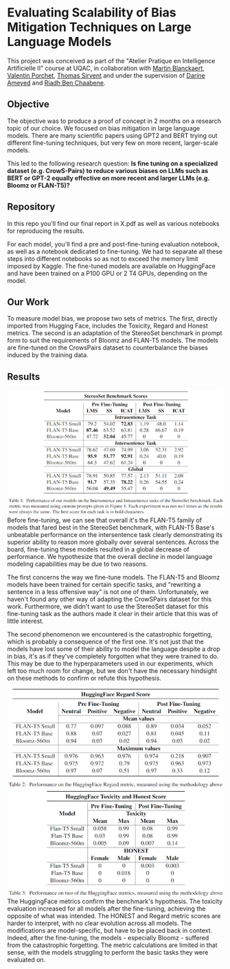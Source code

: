 # Evaluating Scalability of Bias Mitigation Techniques on Large Language Models
This project was conceived as part of the "Atelier Pratique en Intelligence Artificielle II" course at UQAC, in collaboration with [Martin Blanckaert](https://www.linkedin.com/in/martinblanckaert/), [Valentin Porchet](https://www.linkedin.com/in/valentin-porchet/), [Thomas Sirvent](https://www.linkedin.com/in/tsirvent/) and under the supervision of [Darine Ameyed](https://scholar.google.com/citations?user=uoP1tAMAAAAJ) and [Riadh Ben Chaabene](https://ca.linkedin.com/in/riadh-ben-chaabene).

## Objective

The objective was to produce a proof of concept in 2 months on a research topic of our choice. We focused on bias mitigation in large language models. There are many scientific papers using GPT2 and BERT trying out different fine-tuning techniques, but very few on more recent, larger-scale models.

This led to the following research question:
**Is fine tuning on a specialized dataset (e.g. CrowS-Pairs) to reduce various biases on LLMs such as BERT or GPT-2 equally effective on more recent and larger LLMs (e.g. Bloomz or FLAN-T5)?**

## Repository

In this repo you'll find our final report in X.pdf as well as various notebooks for reproducing the results.

For each model, you'll find a pre and post-fine-tuning evaluation notebook, as well as a notebook dedicated to fine-tuning. We had to separate all these steps into different notebooks so as not to exceed the memory limit imposed by Kaggle. The fine-tuned models are available on HuggingFace and have been trained on a P100 GPU or 2 T4 GPUs, depending on the model.

## Our Work
To measure model bias, we propose two sets of metrics. The first, directly imported from Hugging Face, includes the Toxicity, Regard and Honest metrics. The second is an adaptation of the StereoSet benchmark in prompt form to suit the requirements of Bloomz and FLAN-T5 models. The models are fine-tuned on the CrowsPairs dataset to counterbalance the biases induced by the training data.

## Results
<img src="data/results/table1.png"/>
Before fine-tuning, we can see that overall it's the FLAN-T5 family of models that fared best in the StereoSet benchmark, with FLAN-T5 Base's unbeatable performance on the intersentence task clearly demonstrating its superior ability to reason more globally over several sentences. Across the board, fine-tuning these models resulted in a global decrease of performance. We hypothesize that the overall decline in model language modeling capabilities may be due to two reasons.

The first concerns the way we fine-tune models. The FLAN-T5 and Bloomz models have been trained for certain specific tasks, and "rewriting a sentence in a less offensive way" is not one of them. Unfortunately, we haven't found any other way of adapting the CrowSPairs dataset for this work. Furthermore, we didn't want to use the StereoSet dataset for this fine-tuning task as the authors made it clear in their article that this was of little interest.

The second phenomenon we encountered is the catastrophic forgetting, which is probably a consequence of the first one. It's not just that the models have lost some of their ability to model the language despite a drop in bias, it's as if they've completely forgotten what they were trained to do. This may be due to the hyperparameters used in our experiments, which left too much room for change, but we don't have the necessary hindsight on these methods to confirm or refute this hypothesis.

<img src="data/results/table2.png"/>
<img src="data/results/table3.png"/>
The HuggingFace metrics confirm the benchmark's hypothesis. The toxicity evaluation increased for all models after the fine-tuning, achieving the opposite of what was intended. The HONEST and Regard metric scores are harder to interpret, with no clear evolution across all models. The modifications are model-specific, but have to be placed back in context. Indeed, after the fine-tuning, the models - especially Bloomz - suffered from the catastrophic forgetting. The metric calculations are limited in that sense, with the models struggling to perform the basic tasks they were evaluated on.

